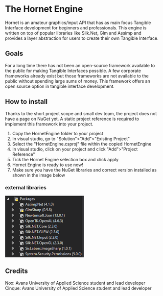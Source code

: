 # The Hornet Engine
Hornet is an amateur graphics/input API that has as main focus Tangible Interface development for beginners and professionals. This engine is written on top of popular libraries like Silk.Net, Glm and Assimp and provides a layer abstraction for users to create their own Tangible Interface.


## Goals
For a long time there has not been an open-source framework available to the public for making Tangible
Interfaces possible. A few corporate frameworks already exist but those frameworks are not available to the public
without spending large sums of money.
This framework offers an open source option in tangible interface development.


## How to install
Thanks to the short project scope and small dev team, the project does not have a page on NuGet yet. 
A static project reference is required to implement this framework into your project.

1. Copy the HornetEngine folder to your project
2. In visual studio, go to "Solution">"Add">"Existing Project"
3. Select the "HornetEngine.csproj" file within the copied HornetEngine
4. In visual studio, click on your project and click "Add">"Project Reference"
5. Tick the Hornet Engine selection box and click apply
6. Hornet Engine is ready to use now!
7. Make sure you have the NuGet libraries and correct version installed as shown in the image below

### external libraries
![alt text](https://github.com/RickLadestein/Hornet/blob/main/RepoImages/ImportLibs.PNG "Logo Title Text 1")


## Credits
Nox: Avans University of Applied Science student and lead developer
Cinque: Avans University of Applied Science student and lead developer
